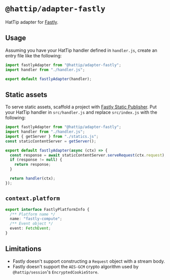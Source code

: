 # `@hattip/adapter-fastly`

HatTip adapter for [Fastly](https://developer.fastly.com/).

## Usage

Assuming you have your HatTip handler defined in `handler.js`, create an entry file like the following:

```js
import fastlyAdapter from "@hattip/adapter-fastly";
import handler from "./handler.js";

export default fastlyAdapter(handler);
```

## Static assets

To serve static assets, scaffold a project with [Fastly Static Publisher](https://github.com/fastly/compute-js-static-publish). Put your HatTip handler in `src/handler.js` and replace `src/index.js` with the following:

```js
import fastlyAdapter from "@hattip/adapter-fastly";
import handler from "./handler.js";
import { getServer } from "./statics.js";
const staticContentServer = getServer();

export default fastlyAdapter(async (ctx) => {
  const response = await staticContentServer.serveRequest(ctx.request);
  if (response != null) {
    return response;
  }

  return handler(ctx);
});
```

## `context.platform`

```ts
export interface FastlyPlatformInfo {
  /** Platform name */
  name: "fastly-compute";
  /** Event object */
  event: FetchEvent;
}
```

## Limitations

- Fastly doesn't support constructing a `Request` object with a stream body.
- Fastly doesn't support the `AES-GCM` crypto algorithm used by `@hattip/session`'s `EncryptedCookieStore`.
